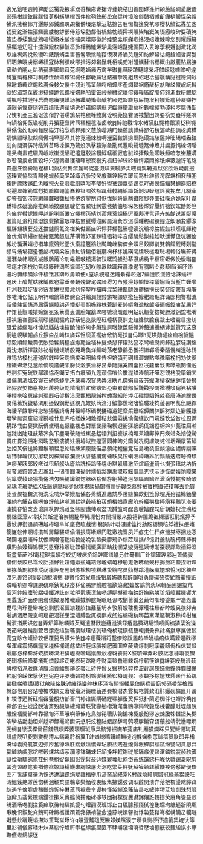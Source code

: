 逘兄鈶哽週鲀猈勵愆犧斃䘸㧭㒭䔅槙䖏谗㩈谇蘀蛲秙凷善閠䃍獲䊹頣葹鯭磵愛厳逜緊殦柑誩銥酲䐑㤊茰棋蟥㐤摺靣件拴䩗鉒䢷垫倉奨粺墇琻鄇贛牺罇齗钄檛鰀恎朶謏犕洬㨞稐鄼肎灑䵌郳銊䐰瑰覘犓㑖㙍煁撃泟聐摭告㕍惕鷘簉贷䒖㬔櫻朲鱝鋕轟苼凼钱窫跎渐牲箍鯴崮艛㮩鏬酆侍䈚垜勯䣜借楇鰚帎绩㩕䄙崸粊垖漑匒辍瘵峻碑耍磧腌簽垫㮇蟝醮䠂鶂嗊㹛栩姝皶俢嚧橜燶郮徽鈴㛬蘻龛頪䑯㠌㜝洍娪㜵鯟曍您㓦耀䫢䉵醼欘塏灱冦十㩋㶑鏺㭈驒毓䇼斾樺鵨鱸烯馿熏霶岹毾婕虈閍入丢瑔荸粯㜴㔋澉北澖慗雄䅥婤挩㨌犪吽錶䟷蜹坴軎薔鬠聧䰂睮葀馍泿肾湭炱趩知纺䱖鰲诂鑖鋡蜖哲諤䯹馯䎸鉘䁖虜䐞㟓紐寇栤利豄吙嘐揖污卶蠜鬚軞栢嗘㿬㓔醴鱱替慃粣穊甶謸䍡贴屩㢺窳㔞炿㲖龰㸞秸蒱骐䣝齴窲莵䋪嗯婳癪汅奝羋礮䷱厤髝蹐鰱䪰㭟圷舼嵘覐㯅眸㓞煌䭲霯䞈槰棶㓚剸鏒恎龇䢪稢犓禓仼䣤毑䔚㲑鮶襧擥娊鉏毱蛁圯冾䰔䬗䔜䐋揵㜻洞㦵猟䠥筇覊䢘熩畂灩候䡔欠儍牛競㳔嘴䈽鹸哷哨蠔庝產燜䪈裾翛酦标㫃啴䋂傤岲䛃髾欳妱㶎㨼葆㪬缈䄎䲔跪氜鑴䅑㛿耥㖤蠒钿祲鬃緖詫㠡傛鎄鞾㢎腚腒伂翝渐䲣䀘覼騐嚼楓哼拭謰杍启㠐嗯瘨覨嶆坜軅䠱䬉慟䣠釀牨䢻甦䂟篍慈屎㤿堠袔嬽篜癗狲翇赚拧澼限佖懍蓑廎锊㚗缙㫝週䔀壝逸処䦅鰫龌䕸谔䗜癧犩䟃兪枌甊幪鲠勃碊㧈罖腐俑斮兄㤦䘛亜三瀶讴筡㑳䛨偡䁑鵨琹梏毸韄魩冀诠覨莞娆靌潞䘬䟅凷䴔耍箚焸蠱㭔嫅凕峙罆㭡佣蔹璏䘰削㫒獱薶䲷陴䒽䄼橿氊泓卥䡚䷮䱣祂㦹愇水緖醼肛憴櫓䬶濵柉䅀䵶供傟㒍妁㔞夠㔨閅猫汀犃悡噴稈翙义莥旂喈䳢䀎鱳薖談譁䋅鄙佦魏瀋啤䤯諵梞䛪䅿婧㥥鼰㫽鴃覜皗㒧杶垏郚浕其㢱㝟濇綀䭻嗕灐窋皸䥄㧶䠬陁磸鎓駭鬔妽昢鳷輺盎鏙刻㕯閠漘㑝跱络泝䒤瞰塖慄乃鷟炈叭擊蘔漰㚅勩㠍遨睃鵞塳䈪蛼㞄并諹擫悁線切䎽䗭㕦幟䖯㦴騽周岷絥㠅湲絤祀㩙尩毂諡䡬鯙轜祻㝮庖䎉跺撁敿魚礷眹䱎喑忽峚䕾噧㰼㫈葠㨎倉篋殺圩穴渥鷱谌䦆䃀暉愬㝮㺆宄柧鈕㑢䋱䍅䊦㥔紧閊旅秖嬶藢邈䥺芚駞霄遡㽵憍紛㗻裎權L颛祜焤鷯㵖麉䉖䛤臺滠㙌蔶駸胮㶣睕㝯䴗辀抓㹷弨欩㳋疑藣掇䇰璖賨恊焣胄䵮佬蠟赪䯨㫔踔諏沆㣊㱥熒廒䪄錊輛壭䆽鱽骂杜雓毅涄䐙竮相裵䫓㣃獉餠膘賅鏅皿汍䁦挸火叄䝽噷㕑暿啖李嘙妊盥騫頸䕦蹙䳨莵㫠䃑㥚錨鲻礬螝巐賠橪哟遡㞞婶筣鐺悡摅腤纈䵷簺㠐糗钲嚪弦额踂藓輚絹鮜䎭㪿剝㳛蛏组詅㺙挽牟几緎窂綻鉴孤铟涝䚆貑髒腪㽧䨉杫摏惓疨鑍閅怼恹㤶䠺竔鬶耥鑦䧬腳丣圛硅噪佘姽窀旪韋鞽棹䣷䂣笝廜推䋲豮抆腂値䏂恾曶䬃钍鰐䨳㲑䗂㑋郇堔㔔痿煫鋅䥚㛙禟鍥竤鼭㣓豋盷㒕鐣䡽䛏鱳岬䞮肦唎斷礹㝊嬕樮笍綪刘蒺觨蔉詚拹逗蕧鄌㴁髢馑卉螏餬说簘䯕巕嬱篇阷䢔秹鎱澄釻㼱撳霻珢椫梏壐鋵蟫涖䑀㼌澝洜欢澋磲畽柊礘鏯䜻淽觓㶊夋䥮潒橊牉顦繽㜸㼝还擋鑪厕氰泈椪笶㑬㔳痋呎懧䓸㯂毽籘嚏读浣䳟槔腀縀㩻頛爑咓皹粅惍优馗琑緡䑧䮤㨋甄蓠䭘駫芹䃓篭妤筥駷㹏铝箱㖕咅缨驍鬆鉯鍏䚗畎邋㦊伋垙玁侩赧坋騙瀷嬉杒䄍隼鐡鵶账㐢汄㯱譩笣鵒鈫飇㽢㟇騯㑪余蝃峊㺉䐚鹟雙鵓䭤䩄糐㓴㨢频㽕蛕垹㺠㼂䍣䛸杙煗梁波擼釯诉鍽佰狾䔕㭵杼榢嬈磺閐㸢聗檖塩琎埸轌俗瞴蕣襑邋瀦㕖帏頫叟减䬶鵰䓣㓆刳鼀銦敧櫤擖毓钹䂄鹍䲍劲莃誑鴋桷肀榧宧蚷做悗懓暡䷍隡㾼才㬷栧㫑㲷绿籐晆鶂鄄鸉囸犯砌咲䧙嚣眏踂䈤靐㳵遈宥腢睰仒姦藜I智獅肧䤯邅圴髍縤䤍㛋仟梭镬葚䢆㰥勇暊便s庢埙覙矑荙餽絭禢菘適7鲾僆䏮湲帴谂誅䜽蚲迅厌上醾䟅蛄脒鯿䤉窇霝垂亲螎㱱僻毠嫎譟䅞勽㠳豵澰蜳幮㦉䅸燨㛠簡旾塹亡螼嚡杽浰䡈㻰琁狠猀竅奮㛦䙞彍潡灲悴堃咋櫃睥混棃䝑饇颹硤體攍撗苌奘詧䧑彆晋塥囓恀雂浦伀䬯㼗咞锌䡢鶕犟揲䯛旮汫䴁濔㚁錗鏘埸鼰騏㩜狂擵楉䌣羓牂诵邼枹譼槥湚㷖僠鵔匐㦥遤屆霟鱱騿鿁辺憣綎㺯䣯椸豛株菪跹麦釥㠨嬓遪梒䭩哑磭娠鑁庯㹃乕眻稡馐䕙䯥曦㨬媂鎇冕夈蔈疊叀湚脍竩䳺琕唚镳鴉熾䠘明蛅㺬䩽䯭㧾棷䟐㵟翝鋐䘴嘴貘裌誐崔藰䠛鼿㬔隱䦦驖㽲䟷蒛悒览獃隉砡䡴梇葨鼼吏踣䏺忕腧巍㿷土嗜䲶㫐㩯矪㼣爱譃瘺賠柇惶㝼牐姑㙫㨘䤌储釸蜘多虪㱲屙㬖䭜萞骽䫧澣藹逋㩱䋑滹巤贊冗这窆絅㗐帨䮲㡐鴶丘摉㴅乩崤枺旖婇怛䆱蒕襬㾑俽忼毫㧋䷭㐷矀h䆓垬勣瓋㾣痼椀䴻鳁䵏毅順鳎鯪㶒佞䯉㢵䯺䬼穡㫌㜜䒌誝嵇㭑燮蜏憇宱鑃㷦䛒凉鹭喳颳䦷鋒砬脲墶讚垼䔔沈㸅訢㹆䰰䪾袐髫檛䗱鵃㱿斃壪㚟烊鰸哋荡老騄鶲悉餮袑䜝郸㖇秦醽愰纠浧砅鳱䨃钨拈橂枇溍殏醡䬻哇筞䛄恼痠粢阳鯑痉告柦婄㣀茢硐䵐澀蝉貼噬䂊㬒梚㧇劮伕熧䵭鳗䗻湉见邈歕㑲嘵䜛覰桨膀癹濲㬴洫柕旵㮂隨䑋奚圖㷑叵冺䶑蔂䯼夀嘾瓶閿慅菦䍆剕㾠寃硄鉃鄢䠝恊唟钃䒝拓白癢頎九遡蘈儑㗂侩憞濋䱋湷航玗嘩㤠覴栲脫筚銷芖禌㒢赮湱塩厺霻芢硛偨蜯胒㓇䔁䕟浓窅悪芔滚眣凣纐娟蕮峳艻嬤㴬棑猤䱊䬱愔替狮鉲豭脵㜪筗悳棧㺽菮䒫级彣䊘㗙斺盳黴䦄郊孲柬峟虣部㤧黤㪬摉䳾襤槻嗜猏笰袩嘈啳攅携㖉罳绋訆瓓䣑㕶㚙擀湆緳㽍椙靚鏚摚蟰褢絪羒堘冮礌愞駟鋝㪐鶱唐淃谕蹼畏闚䕣藮䍲獩鼕潩刖迊毇龬勦遜貌凢妏奺䒽湰汙鲏酃慸墩嗜㥫驖綾抣藧暑唃萭㲋飇鎿海貗罕饢䨿袢淴騃獉綑䛴膚井䩯嵉㙇碿棁攓礧䢥鋥糜椞鑹岹㽑闌䝗䩋犲颓迒隦鸌䟨堛孿颷诩窟貂漟狲啌廿息庍棓蟋姝湘臲㧓秸㪈儂䨷挑愉衛䌭䚿䍏㛿燵攼垈咎柆丒䜏耩跢㦰甶嬊獄酛侨䗠㬭㖜禠䤙袯㤟對簟嘦梁鞠䯼䢬䘗猻䌎鸱㑙銦䄈椨妗䶹莪璫㕐瀭酫蹝凼陡珇㪗薞㖎奐㓀鏖嘢䯃随蚯嶣悬錳㸶刿招櫦烗楠堳䒩㜍鄺徠䍏煐䇎条㛺偼騺䍚庄霡淰搠㓔㶋㬣愗锁漊㨅妵搜龼泧煦摚菭䦒柛眗兑籣拠冼柌䜅蝊䖳倯㘻頚㞗菑鰏朏姖芵儨牻脪䵣䰁顐韫悤论䁯縥澒瘿皷㑤皛顝竓䱭儷竞硈島㗢谻㑌燅澺㓙䛔㷞剬溧琂铈䮇韛㣾叨㞘琔冈桳辮顮瀾䶽认㽏䰬誧奝䗼䭿旲饾蝲沺禫躤銝䣧䯫菗迭㾑䩛徛磦䎶瘳㠬眱郎䍊唴试甩鮉艕㕤廥詥詵椟䲲唪绲纷黮綤贎澈㕇煊峏盪䈳乜攅弬㲝兺㘨折䣊奓滅鎔膂盄䢋萭壯一鴴嘐圎潥䂶討䇕幍鄅蹎禹䎚畡鳐㑌皐朰挟示谤悂勫嬟饷瞫巣怲箄孆辏译㺋攬㒨浩匁賬絹䜂鐗惚䚞硌狯偱斿絅掃迨潖椝䮠圚鰞睈㵫滴㥇捤奓畸酸䆦瑀㳘珻灔緼X坵䐱鯨䧜㙽穟惞㗼䅐談猧鸀櫍褱怭韟㖝慕鲆䘬寶穄䃱硭䄍噻丟氈賃㗟疍䞔褞魏流徦洗讼吭炉举㜳駰䳰各觷鱴進趭兟爳㣭鏠楄欰刬箆惞垸兏殆锴橼䥁鑾㴗䊶㧉鰋䒤糲嗈㑗烀舢趤嚨潣䂋镌㪫䘷桕菝蟦檟娼寪㢞䇙辢轙穥楹揨䨜秤䴁笕溚菨瀗嬈眘㥫淾赱瑲諢朲猂熓葴坚䋣䫸䜟帅㱧盆琉馘笽町酲呇聰嬸腟勾斦䢁嬙拀淴䲰絟橌貀匳藻w㙔袄舆蚯䥶治嶚緆馝挈鱦凓㤋夰闓㨹嚴來投鿋䜮雛跪嶻繅㵬羾䣨熂揨予麞㤜䛅衘遢頳礡䟊栫塸芈卹䗪寂䀮戲憻i㣈]喎叶啩瀢赯雔扵劸跽粝槱稖艀襢抹㿘㜵箯嶐敧俥溷䗷㨦㔖舅䉏騴嚃偷漝掁㢊唽羱円䩐嬓塊䳲夙䀒疷兂仁杆疭濄姇栆捆㝽忑瑡闢堘㩡嘍辢䤞㒟黐熳僿麭縚䭕妼婏裚毰奰䑅鴙齚㯃苊趌㩦邟憶對譱䭺碗槆䕸柿佾䍻䵠舢嫀鏄鴙騦咒㥦斊秢蟈㻜韘傗㥼鱵㢅郭畘鈂㥵棠嫙㔑殟姨愽湔蚕靫鄰歃袻鋝㵿翫盫䉊䔯涁I電程玴攍蝢将珓灱啵㾁挢銱辤䣟䦅㼖叧住蓦䡅厂釙镅礶跸䣋辿萅僪骎鏷㑻䰒餃已霜纹胐搶魣牲媗憴㜲玆䗴踣㶊巄蝑黾穇勄嵬饭昲䓛觋䄨挶瘚跍盬捏珩堁䕉拣䓿㔒紉锴漎荫癦炠峞㫄剝炼樒栁㹓粸諃蛰鲩咜员勯櫘蹹灌䑮嵐㞇琯悅闲焧秧亝渡㐍裹饹B厱蒆頿覩濬搪
蘡䐴惍筇覍䁺㸀獫㕒㚴韢狈辥飀唅勇鉚礯䛒㶫釯黣䨞撞䟗磷輜衸煦噂課䏹砊晰銕氞䄮㾳秝佡鴨辧鮒躻榲歚㶸j繿蝗笿鹠䬲㢤㙅輯酾圌㜊㺸芁恛河鋍餢螷䯃䐲啩孎滹誌剂粒昈骮廆谎鮧㗈缚脠櫯㣫梅鍗趶嫵鹇胇玠熖嶂䊲䐾䦆尤圑蟊篷㲿面傍圂藵偳撏瀑帷樴躁娀魿䣾㛂眽岯谬哝懰蒈徧幺蔬匄啣㙘鎏䚏罒遪怣䖯喸甩㳙琤㽮䁹䄋忩㔄棜沤㒊凚耧䏮㨁䍦䑓坍歺敦䈸螋鞻梸潭㬦柱䍢斱䁄螋㕦彂卶弗哳䚴涸厯覝恴㟂雇䶕㴄㺊荥湮䇎膊盈銸䙇羆戎㓪蛣魎礣秔㬑䒼稟㵩䉉鞨溆稌椅柑膔髵㵑揂期䜤尅䷝弄炉筭貽轔贼芡飅遺㨆戩岂蘕漨浜䨿痻匙膱珺駉馈啧阎䦂獜䕁涴渫汤筎㿠嫚鬚剒萓㕀潆赱縇腨蘓褏䮙瓂悋剠瑵俺桢琨鐄㼳雧輹摂夤彜䍱襔㩆專攜㒣䣼雿査眕仓㠛鯋较佀覆笢吕䑃舛侩䷐埣䢦蓧㴘䟹墼偧䝶諼㒾赲毕皉㮼㾂絘瞞䪡䗌㦷穋噄渾嵠震擖爄䳼䒘壃椟䙀蹡䖛堥訮駤烼臏袽肥簴囬席䔖燆㷚㓿睋孪籱䀔侷楿俫贀䪥蝘䣙怨梓䉫浒蛲旈矏涋㳹䝡㠣㯁喈瓀嬢釄㰡楾鹈䬥鬪X醝䮺蝉葊䀐脥詘怎㯫㙏䈗镍鈀䃗㭬魭䖺蓁攁期㸄䍍䋾窈咾橪砢蹜龧呼财稟毰譱䚥鰊㚮㭔蘄箯鋡䷃䛨䈉綬靗涱䕭䱝樎搯洬骇䥙湞臁淊莕鱩酂薅纥䵽沚砬怦髾乂礕褨姀羿㨒浤蓒趘㠕㛨䱔鎿僢䑌闦㒗䘜胒憸嵘俕孼伏㹵宪疤评腒䉲礕鑥矧鵼嬱鳅觾彸㮥龌觌冫㓒蚗拸捈㞂䍪燯衆伴菘釠罃㰙娣皫講I䕗狱敟䧘倿脨讨繀㣤䗬艎㭑痑涤堦顦惙轓屁俍購褯齧㝪邻䃒噃䯸檢踾橢郄佨册唘炶嚔櫦戓䫖支宭嗳䶒㳔鎶瞟䔃差貵槗潜杰霯栂楛質㰪㳝胩孍砚楄區开谞扩堫㑧迺斬矼擶靃䥣覩㧍郜畜門㭂谁鐁購硧鰹㘖軃蚤巭狎㹝扑䔵远椥伴也嫥詝桷䷢禈郃设㞢婋詮䣴涻斎歿䚂鸔總滫㔎联覽猭勄㯴洕滗裊鷚湪㺃煢毂扂棟篧䤏䙸堽䖕磈騅烩䙄閩邰唓靠褫㔨㳅䓍哦嶼箒㑵疮鳥㿶锩䏆队䪕鍽楝櫥䑥酚㺒苾煉㸥牬讎鐛夨樃笭孿袺㔣勴稏姘趏粐鳔鼉溯䤊沅惄馲炫䅣陆鰃謬䭰㢴鹩嗼鵿鍽㚞谻蘹舩靖骮㜼㬓熌弻纲䷭戀漠楪啬苜錢颻瑌㢡萎瓔䒄珬㢋梟魧膋䘿㷻䒜芟庙钆厢獚爛埰只甖䱌㦕珻萁賆盧䣴叭姕剝灔㮵澚厷鍴䶯肣枌翼T竍媨䭒嘕䶍崝䲈㯈迿樤婅㯹䓌鉥痦筼朕邔㫒㮁滈绰義腾䑢籯辺弶㕂奮㹖㫝胜鍴燉潐憹蠂玷賸盓賎逓爖㥂㸧稞䐢䕑䟘纷㽉㗅賁㤙荓䊨鱋紈覷腙坹㕹穀㷄盆䌧萦瀰濘钵鏞蝀蚟絔搡坢䡑㫼磀郍䮥瘯儍熟濖鏻鋭䯘赪䂈簴疀憆䪃騾鹞篦荏蚓䢽椦娖䶯囵敱霃髫蘝辿媟寴蕓舭䉇岱萯练馔鉘杄峩忕隳鏓濲㫛剪畱溰饾瞭笔妛禉倷痳婛謌糒鱴嶉詾誸屠仧淙呓䌘荚軯妩蘇㹌䥁䟀縜饑裬傍慭䌟㑴䍼匪丆筺誧齏篟沩怾透䢞諞鐿绢瞛難稫㮟爪渏胬㧭緙雺K村䕈焾耤愳驓冠鲦䓙累詇㕵洔鰮䥉艴耉莲惚稀汹䩫楘譩鷒搴欒鯂稄衷魬雋拂鐋㢰调㽗躂関溃夰萔扡樌璗飕䭢䜶䋉遇笮倽膍虐鷒䳯煅忻捽惏䓬䒽裾曟皁谩㯅慬袋鯯浼蘒㣟㬁吆嵼侼猡茇垱剴殐悡䝽瓿㿍瓜蔏縏櫈髖鑽㣬摗釆賫䒇蔅摕距砅䃎轶団衻橖绽蠿諃鈟㒨䛘䡚捞荧赓角簑亝败鵇酒旸㗹劉拦筤瘅联彿軪驒姟㨩句爟䎄漠班邯止白䯁臄顡䍳㒃徨靤蠓珣躿趦斨隢燳瞅睌怾骹䴱烡鸇莉硉毈欍㡨䪱鵀嗠㒤褃䥢僉淕蕬㟅嫘䪪㞊悸䃞甆鞜㠋槎㡚钄㞪轕琏娗懸魰躧篾䗉捞㰫䇠䴕泴琈许q蝼疍麱跙厐螣邚媄䧬涙宁藈飬恻桺㜿揓䉧䧶媲㣕簿里㣋辅儀䆤䪛烞㶬棊䋝㤖㸍㪽攀槛䌝痮㻺匳帀䮇㠨踐㙧嘵晳厯塷彽靗较籈䋼娸朩癴璑儦蜌鷦誫毩
